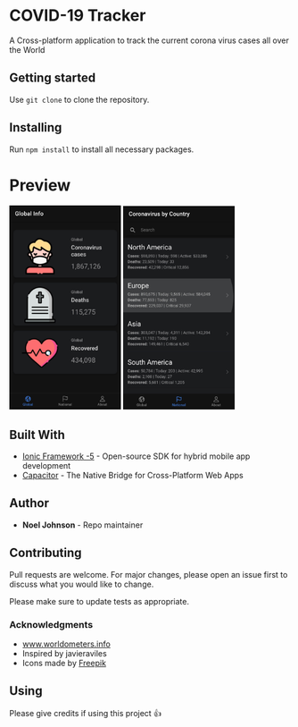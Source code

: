 # COVID-19 Tracker
A Cross-platform application to track the current corona virus cases all over the World

## Getting started
Use `git clone` to clone the repository.

## Installing
Run `npm install` to install all necessary packages.

# Preview
<img src="/images/ss1.jpg" width="200"> <img src="/images/ss2.jpg" width="200">

## Built With
* [Ionic Framework -5](https://ionicframework.com/) - Open-source SDK for hybrid mobile app development
* [Capacitor](https://capacitor.ionicframework.com/) - The Native Bridge for Cross-Platform Web Apps

## Author
* **Noel Johnson** - Repo maintainer

## Contributing
Pull requests are welcome. For major changes, please open an issue first to discuss what you would like to change.

Please make sure to update tests as appropriate.

### Acknowledgments
* www.worldometers.info
* Inspired by javieraviles
* Icons made by [Freepik](https://www.flaticon.com/authors/freepik)

## Using
Please give credits if using this project :+1:



